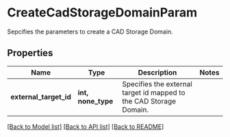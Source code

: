 # CreateCadStorageDomainParam

Sepcifies the parameters to create a CAD Storage Domain.

## Properties
Name | Type | Description | Notes
------------ | ------------- | ------------- | -------------
**external_target_id** | **int, none_type** | Specifies the external target id mapped to the CAD Storage Domain. | 

[[Back to Model list]](../README.md#documentation-for-models) [[Back to API list]](../README.md#documentation-for-api-endpoints) [[Back to README]](../README.md)


